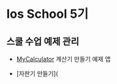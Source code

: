 # Ios School 5기
## 스쿨 수업 예제 관리
 
* [MyCalculator](https://github.com/hannah30/project/tree/master/project/MyCalculator)
계산기 만들기 예제 앱

* [자판기 만들기](